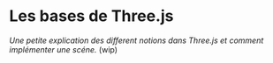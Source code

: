 # Les bases de Three.js

_Une petite explication des different notions dans Three.js et comment implémenter une scéne._
(wip)
